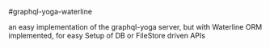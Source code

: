 #graphql-yoga-waterline

an easy implementation of the graphql-yoga server, but with Waterline ORM implemented, for easy Setup of DB or FileStore driven APIs
